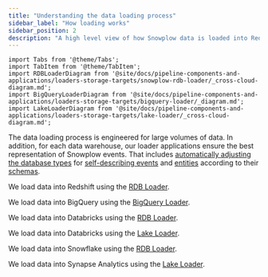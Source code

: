 ```yaml
---
title: "Understanding the data loading process"
sidebar_label: "How loading works"
sidebar_position: 2
description: "A high level view of how Snowplow data is loaded into Redshift, BigQuery, Snowflake and Databricks"
---
```


```mdx-code-block
import Tabs from '@theme/Tabs';
import TabItem from '@theme/TabItem';
import RDBLoaderDiagram from '@site/docs/pipeline-components-and-applications/loaders-storage-targets/snowplow-rdb-loader/_cross-cloud-diagram.md';
import BigQueryLoaderDiagram from '@site/docs/pipeline-components-and-applications/loaders-storage-targets/bigquery-loader/_diagram.md';
import LakeLoaderDiagram from '@site/docs/pipeline-components-and-applications/loaders-storage-targets/lake-loader/_cross-cloud-diagram.md';
```

The data loading process is engineered for large volumes of data. In addition, for each data warehouse, our loader applications ensure the best representation of Snowplow events. That includes [automatically adjusting the database types](/docs/storing-querying/schemas-in-warehouse/) for [self-describing events](/docs/understanding-your-pipeline/events/index.md#self-describing-events) and [entities](/docs/understanding-your-pipeline/entities/index.md) according to their [schemas](/docs/understanding-your-pipeline/schemas/index.md).

<Tabs groupId="warehouse" queryString lazy>
  <TabItem value="redshift" label="Redshift" default>

We load data into Redshift using the [RDB Loader](/docs/pipeline-components-and-applications/loaders-storage-targets/snowplow-rdb-loader/index.md).

<RDBLoaderDiagram shredding="true" format="TSV" warehouse="Redshift"/>

  </TabItem>
  <TabItem value="bigquery" label="BigQuery">

We load data into BigQuery using the [BigQuery Loader](/docs/pipeline-components-and-applications/loaders-storage-targets/bigquery-loader/index.md).

<BigQueryLoaderDiagram/>

  </TabItem>
  <TabItem value="databricks" label="Databricks">

We load data into Databricks using the [RDB Loader](/docs/pipeline-components-and-applications/loaders-storage-targets/snowplow-rdb-loader/index.md).

<RDBLoaderDiagram format="Parquet" warehouse="Databricks"/>

  </TabItem>
  <TabItem value="databricks-lake" label="Databricks (via lake)">

We load data into Databricks using the [Lake Loader](/docs/pipeline-components-and-applications/loaders-storage-targets/lake-loader/index.md).

<LakeLoaderDiagram warehouse="Databricks"/>

  </TabItem>
  <TabItem value="snowflake" label="Snowflake">

We load data into Snowflake using the [RDB Loader](/docs/pipeline-components-and-applications/loaders-storage-targets/snowplow-rdb-loader/index.md).

<RDBLoaderDiagram format="JSON" warehouse="Snowflake"/>

  </TabItem>
    <TabItem value="synapse" label="Synapse Analytics 🧪">

We load data into Synapse Analytics using the [Lake Loader](/docs/pipeline-components-and-applications/loaders-storage-targets/lake-loader/index.md).

<LakeLoaderDiagram warehouse="Synapse Analytics"/>

  </TabItem>
</Tabs>
